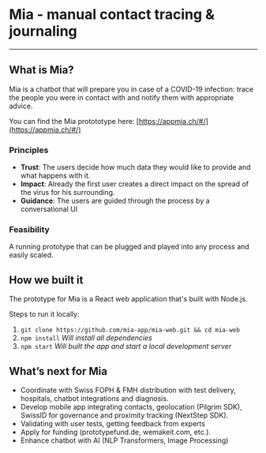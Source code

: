 # Mia - manual contact tracing & journaling
---

## What is Mia?

Mia is a chatbot that will prepare you in case of a COVID-19 infection: trace the people you were in contact with and notify them with appropriate advice.

You can find the Mia protototype here: [https://appmia.ch/#/](https://appmia.ch/#/)

### Principles

- **Trust**: The users decide how much data they would like to provide and what happens with it.
- **Impact**: Already the first user creates a direct impact on the spread of the virus for his surrounding.
- **Guidance**: The users are guided through the process by a conversational UI

### Feasibility

A running prototype that can be plugged and played into any process and easily scaled.

## How we built it

The prototype for Mia is a React web application that's built with Node.js.

Steps to run it locally:

1. ```git clone https://github.com/mia-app/mia-web.git && cd mia-web```
2. ```npm install``` *Will install all dependencies*
3. ```npm start``` *Will built the app and start a local development server*


## What’s next for Mia

- Coordinate with Swiss FOPH & FMH distribution with test delivery, hospitals, chatbot integrations and diagnosis.
- Develop mobile app integrating contacts, geolocation (Pilgrim SDK), SwissID for governance and proximity tracking (NextStep SDK).
- Validating with user tests, getting feedback from experts
- Apply for funding (prototypefund.de, wemakeit.com, etc.).
- Enhance chatbot with AI (NLP Transformers, Image Processing)

